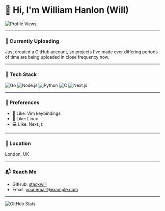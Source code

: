 # 👋 Hi, I'm William Hanlon (Will)

![Profile Views](https://komarev.com/ghpvc/?username=stackwill&color=blueviolet)

---

### 📂 Currently Uploading
Just created a GitHub account, so projects I've made over differing periods of time are being uploaded in close frequency now.

---

### 🧠 Tech Stack

![Go](https://img.shields.io/badge/-Go-00ADD8?style=for-the-badge&logo=go&logoColor=white)
![Node.js](https://img.shields.io/badge/-Node.js-339933?style=for-the-badge&logo=node.js&logoColor=white)
![Python](https://img.shields.io/badge/-Python-3776AB?style=for-the-badge&logo=python&logoColor=white)
![C](https://img.shields.io/badge/-C-A8B9CC?style=for-the-badge&logo=c&logoColor=white)
![Next.js](https://img.shields.io/badge/-Next.js-000000?style=for-the-badge&logo=next.js&logoColor=white)

---

### 🧭 Preferences

- 🧠 Like: Vim keybindings
- 🐧 Like: Linux
- 💻 Like: Next.js

---

### 📍 Location
London, UK

---

### 📬 Reach Me
- GitHub: [stackwill](https://github.com/stackwill)
- Email: [your.email@example.com](mailto:your.email@example.com)

---

![GitHub Stats](https://github-readme-stats.vercel.app/api?username=stackwill&show_icons=true&hide_title=true&count_private=true&hide=prs&theme=radical)
